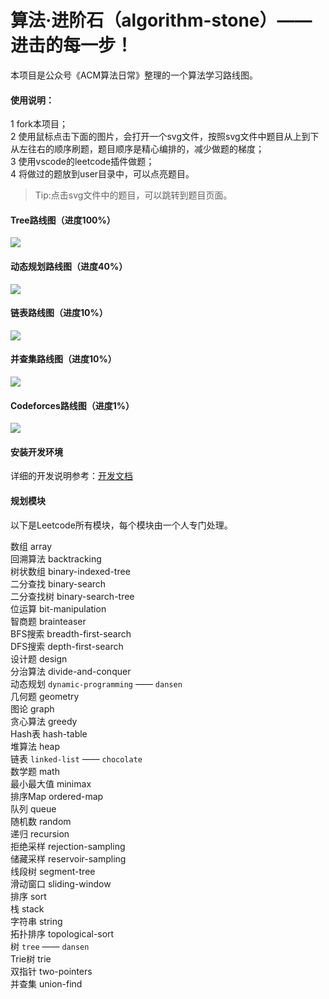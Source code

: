 # 算法·进阶石（algorithm-stone）—— 进击的每一步！

本项目是公众号《ACM算法日常》整理的一个算法学习路线图。

#### 使用说明：
1 fork本项目；  
2 使用鼠标点击下面的图片，会打开一个svg文件，按照svg文件中题目从上到下从左往右的顺序刷题，题目顺序是精心编排的，减少做题的梯度；  
3 使用vscode的leetcode插件做题；  
4 将做过的题放到user目录中，可以点亮题目。  

> Tip:点击svg文件中的题目，可以跳转到题目页面。

#### Tree路线图（进度100%）
<img src="https://raw.githubusercontent.com/acm-clan/algorithm-stone/main/images/leetcode_tree.svg">

#### 动态规划路线图（进度40%）
<img src="https://raw.githubusercontent.com/acm-clan/algorithm-stone/main/images/leetcode_dp.svg">

#### 链表路线图（进度10%）
<img src="https://raw.githubusercontent.com/acm-clan/algorithm-stone/main/images/leetcode_linked_list.svg">

#### 并查集路线图（进度10%）
<img src="https://raw.githubusercontent.com/acm-clan/algorithm-stone/main/images/leetcode_union_find.svg">

#### Codeforces路线图（进度1%）
<img src="https://raw.githubusercontent.com/acm-clan/algorithm-stone/main/images/codeforces.svg">


#### 安装开发环境

详细的开发说明参考：[开发文档](https://github.com/acm-clan/algorithm-stone/blob/main/docs/dev_zh.md)

#### 规划模块
以下是Leetcode所有模块，每个模块由一个人专门处理。  
  
数组 array  
回溯算法 backtracking  
树状数组 binary-indexed-tree  
二分查找 binary-search  
二分查找树 binary-search-tree  
位运算 bit-manipulation  
智商题 brainteaser  
BFS搜索 breadth-first-search  
DFS搜索 depth-first-search  
设计题 design  
分治算法 divide-and-conquer  
动态规划 `dynamic-programming` —— `dansen`  
几何题 geometry  
图论 graph  
贪心算法 greedy  
Hash表 hash-table  
堆算法 heap  
链表 `linked-list` —— `chocolate`  
数学题 math  
最小最大值 minimax  
排序Map ordered-map  
队列 queue  
随机数 random  
递归 recursion  
拒绝采样 rejection-sampling  
储藏采样 reservoir-sampling  
线段树 segment-tree  
滑动窗口 sliding-window  
排序 sort  
栈 stack  
字符串 string  
拓扑排序 topological-sort  
树 `tree` —— `dansen`  
Trie树 trie  
双指针 two-pointers  
并查集 union-find  